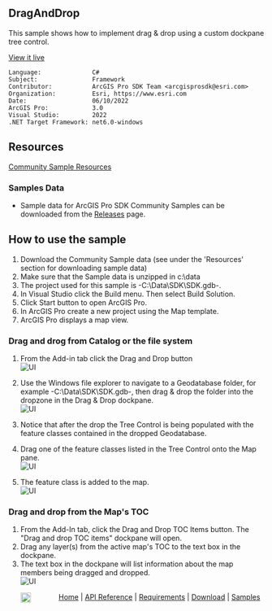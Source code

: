 ## DragAndDrop

<!-- TODO: Write a brief abstract explaining this sample -->
This sample shows how to implement drag & drop using a custom dockpane tree control.  
  


<a href="https://pro.arcgis.com/en/pro-app/sdk/" target="_blank">View it live</a>

<!-- TODO: Fill this section below with metadata about this sample-->
```
Language:              C#
Subject:               Framework
Contributor:           ArcGIS Pro SDK Team <arcgisprosdk@esri.com>
Organization:          Esri, https://www.esri.com
Date:                  06/10/2022
ArcGIS Pro:            3.0
Visual Studio:         2022
.NET Target Framework: net6.0-windows
```

## Resources

[Community Sample Resources](https://github.com/Esri/arcgis-pro-sdk-community-samples#resources)

### Samples Data

* Sample data for ArcGIS Pro SDK Community Samples can be downloaded from the [Releases](https://github.com/Esri/arcgis-pro-sdk-community-samples/releases) page.  

## How to use the sample
<!-- TODO: Explain how this sample can be used. To use images in this section, create the image file in your sample project's screenshots folder. Use relative url to link to this image using this syntax: ![My sample Image](FacePage/SampleImage.png) -->
   
  
1. Download the Community Sample data (see under the 'Resources' section for downloading sample data)  
1. Make sure that the Sample data is unzipped in c:\data   
1. The project used for this sample is -C:\Data\SDK\SDK.gdb-.   
1. In Visual Studio click the Build menu. Then select Build Solution.  
1. Click Start button to open ArcGIS Pro.  
1. In ArcGIS Pro create a new project using the Map template.  
1. ArcGIS Pro displays a map view.    
### Drag and drog from Catalog or the file system  
  
1. From the Add-in tab click the Drag and Drop button  
![UI](Screenshots/Screen1.png)  
  
1. Use the Windows file explorer to navigate to a Geodatabase folder, for example -C:\Data\SDK\SDK.gdb-, then drag & drop the folder into the dropzone in the Drag & Drop dockpane.  
![UI](Screenshots/Screen2.png)  
  
1. Notice that after the drop the Tree Control is being populated with the feature classes contained in the dropped Geodatabase.  
1. Drag one of the feature classes listed in the Tree Control onto the Map pane.   
![UI](Screenshots/Screen3.png)  
  
1. The feature class is added to the map.    
![UI](Screenshots/Screen4.png)  
### Drag and drop from the Map's TOC  
  
1. From the Add-In tab, click the Drag and Drop TOC Items button. The "Drag and drop TOC items" dockpane will open.  
1. Drag any layer(s) from the active map's TOC to the text box in the dockpane.  
1. The text box in the dockpane will list information about the map members being dragged and dropped.  
![UI](Screenshots/Screen5.png)  
  


<!-- End -->

&nbsp;&nbsp;&nbsp;&nbsp;&nbsp;&nbsp;<img src="https://esri.github.io/arcgis-pro-sdk/images/ArcGISPro.png"  alt="ArcGIS Pro SDK for Microsoft .NET Framework" height = "20" width = "20" align="top"  >
&nbsp;&nbsp;&nbsp;&nbsp;&nbsp;&nbsp;&nbsp;&nbsp;&nbsp;&nbsp;&nbsp;&nbsp;
[Home](https://github.com/Esri/arcgis-pro-sdk/wiki) | <a href="https://pro.arcgis.com/en/pro-app/latest/sdk/api-reference" target="_blank">API Reference</a> | [Requirements](https://github.com/Esri/arcgis-pro-sdk/wiki#requirements) | [Download](https://github.com/Esri/arcgis-pro-sdk/wiki#installing-arcgis-pro-sdk-for-net) | <a href="https://github.com/esri/arcgis-pro-sdk-community-samples" target="_blank">Samples</a>

